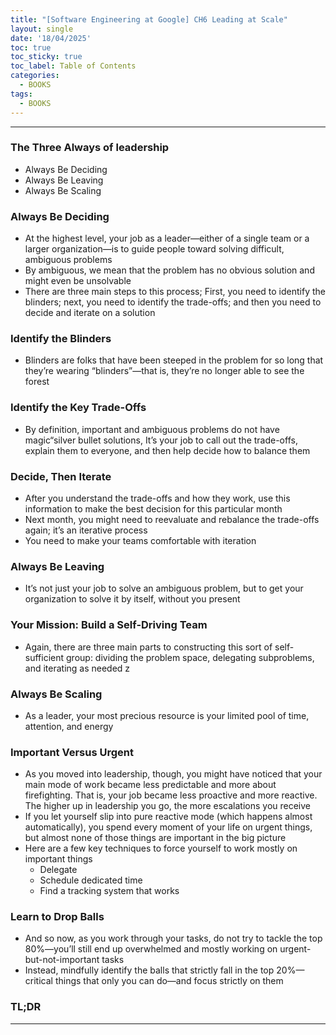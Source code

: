 ```yaml
---
title: "[Software Engineering at Google] CH6 Leading at Scale"
layout: single
date: '18/04/2025'
toc: true
toc_sticky: true
toc_label: Table of Contents
categories:
  - BOOKS
tags:
  - BOOKS
---
```


---

### The Three Always of leadership
* Always Be Deciding
* Always Be Leaving
* Always Be Scaling

### Always Be Deciding
* At the highest level, your job as a leader—either of a single team or a larger organization—is to guide people toward solving difficult, ambiguous problems
* By ambiguous, we mean that the problem has no obvious solution and might even be unsolvable
* There are three main steps to this process; First, you need to identify the blinders; next, you need to identify the trade-offs; and then you need to decide and iterate on a solution

### Identify the Blinders
* Blinders are folks that have been steeped in the problem for so long that they’re wearing “blinders”—that is, they’re no longer able to see the forest

### Identify the Key Trade-Offs
* By definition, important and ambiguous problems do not have magic“silver bullet solutions, It’s your job to call out the trade-offs, explain them to everyone, and then help decide how to balance them

### Decide, Then Iterate
* After you understand the trade-offs and how they work, use this information to make the best decision for this particular month
* Next month, you might need to reevaluate and rebalance the trade-offs again; it’s an iterative process
* You need to make your teams comfortable with iteration

### Always Be Leaving
* It’s not just your job to solve an ambiguous problem, but to get your organization to solve it by itself, without you present

### Your Mission: Build a Self-Driving Team
* Again, there are three main parts to constructing this sort of self-sufficient group: dividing the problem space, delegating subproblems, and iterating as needed
z
### Always Be Scaling
* As a leader, your most precious resource is your limited pool of time, attention, and energy

### Important Versus Urgent
* As you moved into leadership, though, you might have noticed that your main mode of work became less predictable and more about firefighting. That is, your job became less proactive and more reactive. The higher up in leadership you go, the more escalations you receive
*  If you let yourself slip into pure reactive mode (which happens almost automatically), you spend every moment of your life on urgent things, but almost none of those things are important in the big picture
* Here are a few key techniques to force yourself to work mostly on important things
    * Delegate
    * Schedule dedicated time
    * Find a tracking system that works

### Learn to Drop Balls
* And so now, as you work through your tasks, do not try to tackle the top 80%—you’ll still end up overwhelmed and mostly working on urgent-but-not-important tasks
* Instead, mindfully identify the balls that strictly fall in the top 20%—critical things that only you can do—and focus strictly on them


### TL;DR


---
